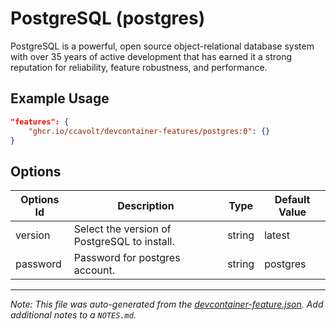 
# PostgreSQL (postgres)

PostgreSQL is a powerful, open source object-relational database system with over 35 years of active development that has earned it a strong reputation for reliability, feature robustness, and performance.

## Example Usage

```json
"features": {
    "ghcr.io/ccavolt/devcontainer-features/postgres:0": {}
}
```

## Options

| Options Id | Description | Type | Default Value |
|-----|-----|-----|-----|
| version | Select the version of PostgreSQL to install. | string | latest |
| password | Password for postgres account. | string | postgres |



---

_Note: This file was auto-generated from the [devcontainer-feature.json](https://github.com/ccavolt/devcontainer-features/blob/main/src/postgres/devcontainer-feature.json).  Add additional notes to a `NOTES.md`._

